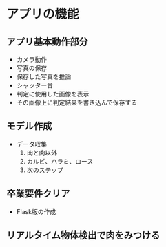 
# アプリの機能

## アプリ基本動作部分

* カメラ動作
* 写真の保存
* 保存した写真を推論
* シャッター音
* 判定に使用した画像を表示
* その画像上に判定結果を書き込んで保存する

## モデル作成

* データ収集
  1. 肉と肉以外
  2. カルビ、ハラミ、ロース
  3. 次のステップ

## 卒業要件クリア

* Flask版の作成

## リアルタイム物体検出で肉をみつける

